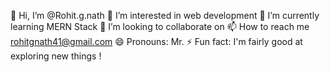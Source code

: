 👋 Hi, I’m @Rohit.g.nath
👀 I’m interested in web development
🌱 I’m currently learning MERN Stack
💞️ I’m looking to collaborate on
📫 How to reach me rohitgnath41@gmail.com
😄 Pronouns: Mr.
⚡ Fun fact: I'm fairly good at exploring new things !

<!---
Rohitgnath41/Rohitgnath41 is a ✨ special ✨ repository because its `README.md` (this file) appears on your GitHub profile.
You can click the Preview link to take a look at your changes.
--->
